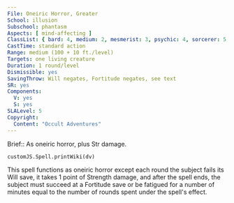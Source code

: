 ```yaml
---
File: Oneiric Horror, Greater
School: illusion
Subschool: phantasm
Aspects: [ mind-affecting ]
ClassList: { bard: 4, medium: 2, mesmerist: 3, psychic: 4, sorcerer: 5, wizard: 5 }
CastTime: standard action
Range: medium (100 + 10 ft./level)
Targets: one living creature
Duration: 1 round/level
Dismissible: yes
SavingThrow: Will negates, Fortitude negates, see text
SR: yes
Components:
  V: yes
  S: yes
SLALevel: 5
Copyright:
  Content: "Occult Adventures"
---
```

Brief:: As oneiric horror, plus Str damage.

```dataviewjs
customJS.Spell.printWiki(dv)
```

This spell functions as oneiric horror except each round the subject fails its Will save, it takes 1 point of Strength damage, and after the spell ends, the subject must succeed at a Fortitude save or be fatigued for a number of minutes equal to the number of rounds spent under the spell's effect.
